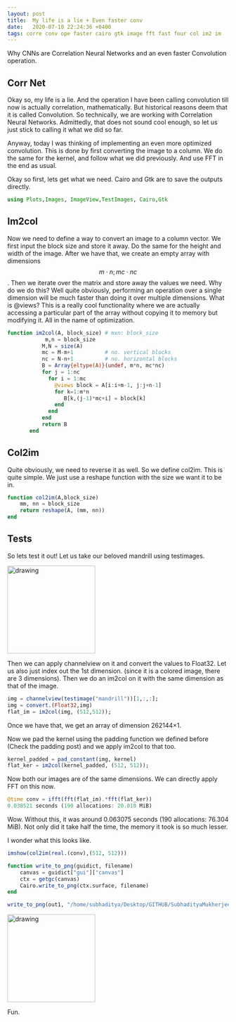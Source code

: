 ```yaml
---
layout: post
title:  My life is a lie + Even faster conv 
date:   2020-07-10 22:24:36 +0400
tags: corre conv ope faster cairo gtk image fft fast four col im2 im
---
```


Why CNNs are Correlation Neural Networks and an even faster Convolution operation.

## Corr Net
Okay so, my life is a lie. And the operation I have been calling convolution till now is actually correlation, mathematically. But historical reasons deem that it is called Convolution. So technically, we are working with Correlation Neural Networks. Admittedly, that does not sound cool enough, so let us just stick to calling it what we did so far.

Anyway, today I was thinking of implementing an even more optimized convolution. This is done by first converting the image to a column. We do the same for the kernel, and follow what we did previously. And use FFT in the end as usual.

Okay so first, lets get what we need. Cairo and Gtk are to save the outputs directly.

``` julia
using Plots,Images, ImageView,TestImages, Cairo,Gtk
```
## Im2col

Now we need to define a way to convert an image to a column vector.
We first input the block size and store it away. Do the same for the height and width of the image. 
After we have that, we create an empty array with dimensions $$m \cdot n; mc \cdot nc $$. Then we iterate over the matrix and store away the values we need.
Why do we do this? Well quite obviously, performing an operation over a single dimension will be much faster than doing it over multiple dimensions.
What is @views? This is a really cool functionality where we are actually accessing a particular part of the array without copying it to memory but modifying it. All in the name of optimization.

``` julia
function im2col(A, block_size) # mxn: block_size
            m,n = block_size
           M,N = size(A)
           mc = M-m+1          # no. vertical blocks
           nc = N-n+1          # no. horizontal blocks
           B = Array{eltype(A)}(undef, m*n, mc*nc)
           for j = 1:nc
             for i = 1:mc
               @views block = A[i:i+m-1, j:j+n-1]
               for k=1:m*n
                  B[k,(j-1)*mc+i] = block[k]
               end
             end
           end
           return B
       end
```

## Col2im

Quite obviously, we need to reverse it as well. So we define col2im.
This is quite simple. We just use a reshape function with the size we want it to be in.

``` julia
function col2im(A,block_size)
    mm, nn = block_size
    return reshape(A, (mm, nn))
end
```

## Tests

So lets test it out!
Let us take our beloved mandrill using testimages.

<img src="{{site.baseurl}}/img/deconstrucImages/mandorig.png" alt="drawing" width="200"/>

Then we can apply channelview on it and convert the values to Float32. Let us also just index out the 1st dimension. (since it is a colored image, there are 3 dimensions).
Then we do an im2col on it with the same dimension as that of the image.

``` julia
img = channelview(testimage("mandrill"))[1,:,:];
img = convert.(Float32,img)
flat_im = im2col(img, (512,512));
```

Once we have that, we get an array of dimension 262144×1.

Now we pad the kernel using the padding function we defined before (Check the padding post) and we apply im2col to that too.

``` julia
kernel_padded = pad_constant(img, kernel)
flat_ker = im2col(kernel_padded, (512, 512));
```

Now both our images are of the same dimensions. We can directly apply FFT on this now.

``` julia
@time conv = ifft(fft(flat_im).*fft(flat_ker))
0.038521 seconds (190 allocations: 20.010 MiB)
```

Wow. Without this, it was around  0.063075 seconds (190 allocations: 76.304 MiB). Not only did it take half the time, the memory it took is so much lesser.

I wonder what this looks like.

``` julia
imshow(col2im(real.(conv),(512, 512)))

function write_to_png(guidict, filename)
    canvas = guidict["gui"]["canvas"]
    ctx = getgc(canvas)
    Cairo.write_to_png(ctx.surface, filename)
end

write_to_png(out1, "/home/subhaditya/Desktop/GITHUB/SubhadityaMukherjee.github.io/img/deconstrucImages/imconv.png")
```

<img src="{{site.baseurl}}/img/deconstrucImages/imconv.png" alt="drawing" width="200"/>

Fun.


